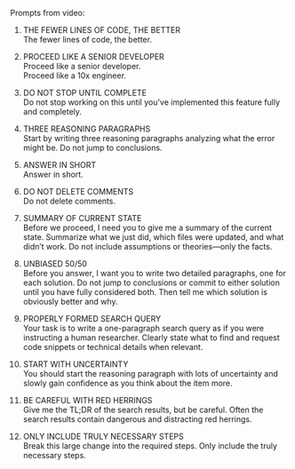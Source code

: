 Prompts from video:

1. THE FEWER LINES OF CODE, THE BETTER  
The fewer lines of code, the better.

2. PROCEED LIKE A SENIOR DEVELOPER  
Proceed like a senior developer.  
Proceed like a 10x engineer.

3. DO NOT STOP UNTIL COMPLETE  
Do not stop working on this until you've implemented this feature fully and completely.

4. THREE REASONING PARAGRAPHS  
Start by writing three reasoning paragraphs analyzing what the error might be. Do not jump to conclusions.

5. ANSWER IN SHORT  
Answer in short.

6. DO NOT DELETE COMMENTS  
Do not delete comments.

7. SUMMARY OF CURRENT STATE  
Before we proceed, I need you to give me a summary of the current state. Summarize what we just did, which files were updated, and what didn’t work. Do not include assumptions or theories—only the facts.

8. UNBIASED 50/50  
Before you answer, I want you to write two detailed paragraphs, one for each solution. Do not jump to conclusions or commit to either solution until you have fully considered both. Then tell me which solution is obviously better and why.

9. PROPERLY FORMED SEARCH QUERY  
Your task is to write a one-paragraph search query as if you were instructing a human researcher. Clearly state what to find and request code snippets or technical details when relevant.

10. START WITH UNCERTAINTY  
You should start the reasoning paragraph with lots of uncertainty and slowly gain confidence as you think about the item more.

11. BE CAREFUL WITH RED HERRINGS  
Give me the TL;DR of the search results, but be careful. Often the search results contain dangerous and distracting red herrings.

12. ONLY INCLUDE TRULY NECESSARY STEPS  
Break this large change into the required steps. Only include the truly necessary steps.

